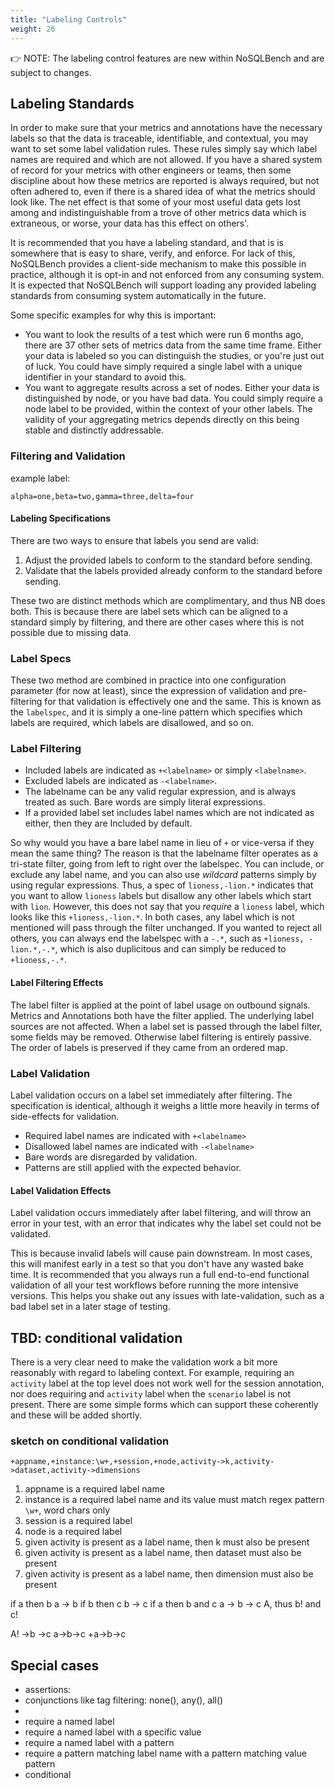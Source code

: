 ```yaml
---
title: "Labeling Controls"
weight: 26
---
```


👉 NOTE: The labeling control features are new within NoSQLBench and are subject to changes.

## Labeling Standards

In order to make sure that your metrics and annotations have the necessary labels
so that the data is traceable, identifiable, and contextual, you may want to set
some label validation rules. These rules simply say which label names are required
and which are not allowed. If you have a shared system of record for your metrics with
other engineers or teams, then some discipline about how these metrics are reported is
always required, but not often adhered to, even if there is a shared idea of what the
metrics should look like. The net effect is that some of your most useful data gets lost
among and indistinguishable from a trove of other metrics data which is extraneous,
or worse, your data has this effect on others'.

It is recommended that you have a labeling standard, and that is is somewhere that is easy
to share, verify, and enforce. For lack of this, NoSQLBench provides a client-side
mechanism to make this possible in practice, although it is opt-in and not enforced from
any consuming system. It is expected that NoSQLBench will support loading any provided labeling
standards from consuming system automatically in the future.

Some specific examples for why this is important:

* You want to look the results of a test which were run 6 months ago, there are 37 other sets of
  metrics data from the same time frame. Either your data is labeled so you can distinguish the
  studies, or you're just out of luck. You could have simply required a single label with a
  unique identifier in your standard to avoid this.
* You want to aggregate results across a set of nodes. Either your data is distinguished by node,
  or you have bad data. You could simply require a node label to be provided, within the context
  of your other labels. The validity of your aggregating metrics depends directly on this being
  stable and distinctly addressable.


### Filtering and Validation

example label:

    alpha=one,beta=two,gamma=three,delta=four

#### Labeling Specifications

There are two ways to ensure that labels you send are valid:
1) Adjust the provided labels to conform to the standard before sending.
2) Validate that the labels provided already conform to the standard before sending.

These two are distinct methods which are complimentary, and thus NB does both. This is because
there are label sets which can be aligned to a standard simply by filtering, and there are other
cases where this is not possible due to missing data.

### Label Specs

These two method are combined in practice into one configuration parameter (for now at least),
since the expression of validation and pre-filtering for that validation is effectively one and the
same. This is known as the `labelspec`, and it is simply a one-line pattern which specifies which
labels are required, which labels are disallowed, and so on.

### Label Filtering

- Included labels are indicated as `+<labelname>` or simply `<labelname>`.
- Excluded labels are indicated as `-<labelname>`.
- The labelname can be any valid regular expression, and is always treated as such. Bare words
  are simply literal expressions.
- If a provided label set includes label names which are not indicated as either, then they are
  Included by default.

So why would you have a bare label name in lieu of `+` or vice-versa if they mean the same thing?
The reason is that the labelname filter operates as a tri-state filter, going from left to right
over the labelspec. You can include, or exclude any label name, and you can also use _wildcard_
patterns simply by using regular expressions. Thus, a spec of `lioness,-lion.*` indicates that you
want to allow `lioness` labels but disallow any other labels which start with `lion`. However,
this does not say that you _require_ a `lioness` label, which looks like this `+lioness,-lion.*`.
In both cases, any label which is not mentioned will pass through the filter unchanged. If you
wanted to reject all others, you can always end the labelspec with a `-.*`, such as `+lioness,
-lion.*,-.*`, which is also duplicitous and can simply be reduced to `+lioness,-.*`.

#### Label Filtering Effects

The label filter is applied at the point of label usage on outbound signals. Metrics and
Annotations both have the filter applied. The underlying label sources are not affected.
When a label set is passed through the label filter, some fields may be removed. Otherwise label
filtering is entirely passive. The order of labels is preserved if they came from an ordered map.

### Label Validation

Label validation occurs on a label set immediately after filtering. The specification is identical,
although it weighs a little more heavily in terms of side-effects for validation.

- Required label names are indicated with `+<labelname>`
- Disallowed label names are indicated with `-<labelname>`
- Bare words are disregarded by validation.
- Patterns are still applied with the expected behavior.

#### Label Validation Effects

Label validation occurs immediately after label filtering, and will throw an error in your test,
with an error that indicates why the label set could not be validated.

This is because invalid labels will cause pain downstream. In most cases, this will manifest
early in a test so that you don't have any wasted bake time. It is recommended that you always run
a full end-to-end functional validation of all your test workflows before running the more
intensive versions. This helps you shake out any issues with late-validation, such as a bad
label set in a later stage of testing.

## TBD: conditional validation

There is a very clear need to make the validation work a bit more reasonably with regard to
labeling context. For example, requiring an `activity` label at the top level does not work well 
for the session annotation, nor does requiring and `activity` label when the `scenario` label is 
not present. There are some simple forms which can support these coherently and these will be 
added shortly. 

### sketch on conditional validation

```
+appname,+instance:\w+,+session,+node,activity->k,activity->dataset,activity->dimensions
```
1. appname is a required label name
2. instance is a required label name and its value must match regex pattern `\w+`, word chars only
3. session is a required label
4. node is a required label
5. given activity is present as a label name, then k must also be present
6. given activity is present as a label name, then dataset must also be present
7. given activity is present as a label name, then dimension must also be present

if a then b
a -> b
if b then c
b -> c
if a then b and c
a -> b -> c
A, thus b! and c!

A! ->b ->c
a->b->c
+a->b->c

## Special cases

* assertions:
* conjunctions like tag filtering: none(), any(), all()
* 
* require a named label
* require a named label with a specific value
* require a named label with a pattern
* require a pattern matching label name with a pattern matching value pattern
* conditional

